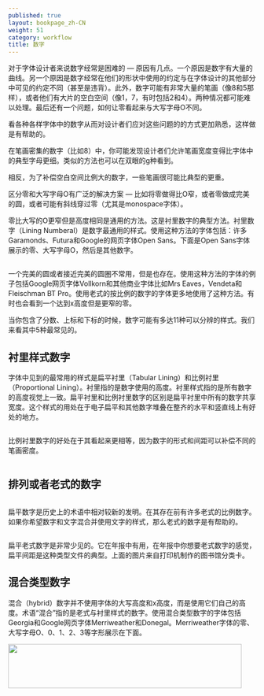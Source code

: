 ```yaml
---
published: true
layout: bookpage_zh-CN
weight: 51
category: workflow
title: 数字
---
```


对于字体设计者来说数字经常是困难的 &mdash; 原因有几点。一个原因是数字有大量的曲线。另一个原因是数字经常在他们的形状中使用的约定与在字体设计的其他部分中可见的约定不同（甚至是违背）。此外，数字可能有非常大量的笔画（像8和5那样），或者他们有大片的空白空间（像1，7，有时包括2和4）。两种情况都可能难以处理。最后还有一个问题，如何让零看起来与大写字母O不同。

看各种各样字体中的数字从而对设计者们应对这些问题的的方式更加熟悉，这样做是有帮助的。

在笔画密集的数字（比如8）中，你可能发现设计者们允许笔画宽度变得比字体中的典型字母更细。类似的方法也可以在双眼的g种看到。

相反，为了补偿空白空间比例大的数字，一些笔画很可能比典型的更重。

区分零和大写字母O有广泛的解决方案 &mdash; 比如将零做得比O窄，或者零做成完美的圆，或者可能有斜线穿过零（尤其是monospace字体）。

零比大写的O更窄但是高度相同是通用的方法。这是衬里数字的典型方法。衬里数字（Lining Numberal）是数字最通用的样式。使用这种方法的字体包括：许多Garamonds、Futura和Google的网页字体Open Sans。下面是Open Sans字体展示的零、大写字母O，然后是其他数字。

<img src="../en-US/images/open-sans-numbers.png" alt="">

一个完美的圆或者接近完美的圆圈不常用，但是也存在。使用这种方法的字体的例子包括Google网页字体Vollkorn和其他商业字体比如Mrs Eaves，Vendeta和Fleischman BT Pro。使用老式的按比例的数字的字体更多地使用了这种方法。有时也会看到一个达到x高度但是更窄的零。

当你包含了分数、上标和下标的时候，数字可能有多达11种可以分辨的样式。我们来看其中5种最常见的。

## 衬里样式数字

字体中见到的最常用的样式是扁平衬里（Tabular Lining）和比例衬里（Proportional Lining）。衬里指的是数字使用的高度。衬里样式指的是所有数字的高度视觉上一致。扁平衬里和比例衬里数字的区别是扁平衬里中所有的数字共享宽度。这个样式的用处在于电子扁平和其他数字堆叠在整齐的水平和竖直线上有好处的地方。

<img src="../en-US/images/2Tabularlining2.png" alt="">

比例衬里数字的好处在于其看起来更相等，因为数字的形式和间距可以补偿不同的笔画密度。

<img src="../en-US/images/2Lining%20Proportional.png" alt="">

## 排列或者老式的数字

<img src="../en-US/images/2Proportional%20oldstyle.png" alt="">

扁平数字是历史上的术语中相对较新的发明。在其存在前有许多老式的比例数字。如果你希望数字和文字混合并使用文字的样式，那么老式的数字是有帮助的。

<img src="../en-US/images/2tabular%20oldstyle.png" alt="">

扁平老式数字是非常少见的。它在年报中有用，在年报中你想要老式数字的感觉，扁平间距是这种类型文件的典型。上面的图片来自打印机制作的图书馆分类卡。

## 混合类型数字

混合（hybrid）数字并不使用字体的大写高度和x高度，而是使用它们自己的高度。术语“混合”指的是老式与衬里样式的数字。使用混合类型数字的字体包括Georgia和Google网页字体Merriweather和Donegal。Merriweather字体的零、大写字母O、0、1、2、3等字形展示在下面。

<img src="../en-US/images/Merriweather-numbers.png" alt="" height="90" width="475">
